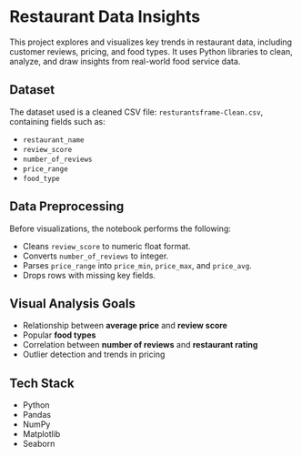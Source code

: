 # Restaurant Data Insights 

This project explores and visualizes key trends in restaurant data, including customer reviews, pricing, and food types. It uses Python libraries to clean, analyze, and draw insights from real-world food service data.

##  Dataset

The dataset used is a cleaned CSV file: `resturantsframe-Clean.csv`, containing fields such as:

- `restaurant_name`
- `review_score`
- `number_of_reviews`
- `price_range`
- `food_type`

##  Data Preprocessing

Before visualizations, the notebook performs the following:
- Cleans `review_score` to numeric float format.
- Converts `number_of_reviews` to integer.
- Parses `price_range` into `price_min`, `price_max`, and `price_avg`.
- Drops rows with missing key fields.

##  Visual Analysis Goals

- Relationship between **average price** and **review score**
- Popular **food types**
- Correlation between **number of reviews** and **restaurant rating**
- Outlier detection and trends in pricing

##  Tech Stack

- Python
- Pandas
- NumPy
- Matplotlib
- Seaborn

